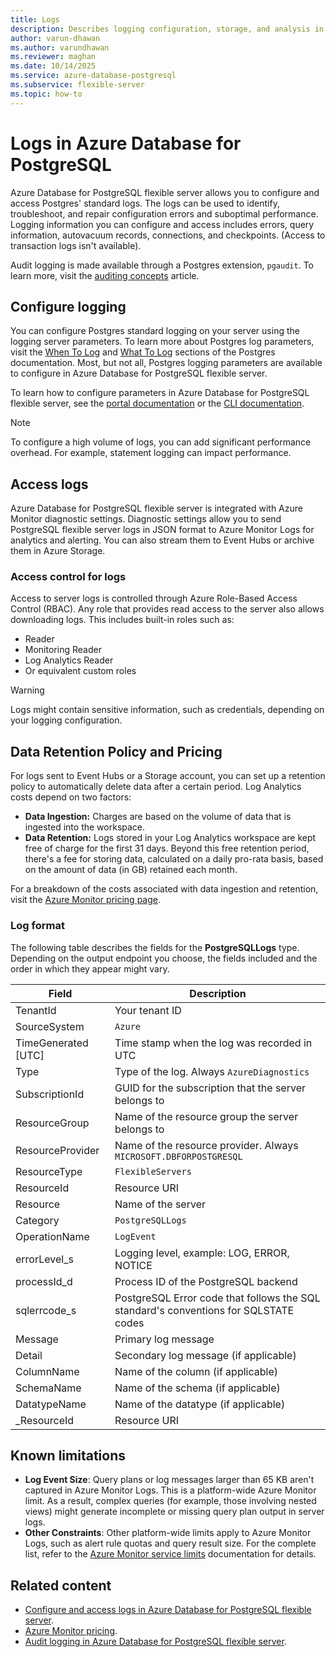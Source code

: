 ```yaml
---
title: Logs
description: Describes logging configuration, storage, and analysis in Azure Database for PostgreSQL.
author: varun-dhawan
ms.author: varundhawan
ms.reviewer: maghan
ms.date: 10/14/2025
ms.service: azure-database-postgresql
ms.subservice: flexible-server
ms.topic: how-to
---
```


# Logs in Azure Database for PostgreSQL

Azure Database for PostgreSQL flexible server allows you to configure and access Postgres' standard logs. The logs can be used to identify, troubleshoot, and repair configuration errors and suboptimal performance. Logging information you can configure and access includes errors, query information, autovacuum records, connections, and checkpoints. (Access to transaction logs isn't available).

Audit logging is made available through a Postgres extension, `pgaudit`. To learn more, visit the [auditing concepts](security-audit.md) article.

## Configure logging

You can configure Postgres standard logging on your server using the logging server parameters. To learn more about Postgres log parameters, visit the [When To Log](https://www.postgresql.org/docs/current/runtime-config-logging.html#RUNTIME-CONFIG-LOGGING-WHEN) and [What To Log](https://www.postgresql.org/docs/current/runtime-config-logging.html#RUNTIME-CONFIG-LOGGING-WHAT) sections of the Postgres documentation. Most, but not all, Postgres logging parameters are available to configure in Azure Database for PostgreSQL flexible server.

To learn how to configure parameters in Azure Database for PostgreSQL flexible server, see the [portal documentation](how-to-configure-server-parameters.md) or the [CLI documentation](how-to-configure-server-parameters.md).

> [!NOTE]
> To configure a high volume of logs, you can add significant performance overhead. For example, statement logging can impact performance.

## Access logs

Azure Database for PostgreSQL flexible server is integrated with Azure Monitor diagnostic settings. Diagnostic settings allow you to send PostgreSQL flexible server logs in JSON format to Azure Monitor Logs for analytics and alerting. You can also stream them to Event Hubs or archive them in Azure Storage.

### Access control for logs

Access to server logs is controlled through Azure Role-Based Access Control (RBAC). Any role that provides read access to the server also allows downloading logs. This includes built-in roles such as:

- Reader
- Monitoring Reader
- Log Analytics Reader
- Or equivalent custom roles

> [!WARNING]
> Logs might contain sensitive information, such as credentials, depending on your logging configuration.

## Data Retention Policy and Pricing

For logs sent to Event Hubs or a Storage account, you can set up a retention policy to automatically delete data after a certain period. Log Analytics costs depend on two factors:

- **Data Ingestion:** Charges are based on the volume of data that is ingested into the workspace.
- **Data Retention:** Logs stored in your Log Analytics workspace are kept free of charge for the first 31 days. Beyond this free retention period, there's a fee for storing data, calculated on a daily pro-rata basis, based on the amount of data (in GB) retained each month.

For a breakdown of the costs associated with data ingestion and retention, visit the [Azure Monitor pricing page](https://azure.microsoft.com/pricing/details/monitor/).

### Log format

The following table describes the fields for the **PostgreSQLLogs** type. Depending on the output endpoint you choose, the fields included and the order in which they appear might vary. 

|**Field** | **Description** |
|---|---|
| TenantId | Your tenant ID |
| SourceSystem | `Azure` |
| TimeGenerated [UTC] | Time stamp when the log was recorded in UTC |
| Type | Type of the log. Always `AzureDiagnostics` |
| SubscriptionId | GUID for the subscription that the server belongs to |
| ResourceGroup | Name of the resource group the server belongs to |
| ResourceProvider | Name of the resource provider. Always `MICROSOFT.DBFORPOSTGRESQL` |
| ResourceType | `FlexibleServers` |
| ResourceId | Resource URI |
| Resource | Name of the server |
| Category | `PostgreSQLLogs` |
| OperationName | `LogEvent` |
| errorLevel_s | Logging level, example: LOG, ERROR, NOTICE |
| processId_d | Process ID of the PostgreSQL backend |
| sqlerrcode_s | PostgreSQL Error code that follows the SQL standard's conventions for SQLSTATE codes |
| Message | Primary log message | 
| Detail | Secondary log message (if applicable) |
| ColumnName | Name of the column (if applicable) |
| SchemaName | Name of the schema (if applicable) |
| DatatypeName | Name of the datatype (if applicable) |
| _ResourceId | Resource URI |

## Known limitations

- **Log Event Size**: Query plans or log messages larger than 65 KB aren't captured in Azure Monitor Logs. This is a platform-wide Azure Monitor limit. As a result, complex queries (for example, those involving nested views) might generate incomplete or missing query plan output in server logs. 
- **Other Constraints**: Other platform-wide limits apply to Azure Monitor Logs, such as alert rule quotas and query result size. For the complete list, refer to the [Azure Monitor service limits](/azure/azure-monitor/fundamentals/service-limits) documentation for details.


## Related content

- [Configure and access logs in Azure Database for PostgreSQL flexible server](how-to-configure-and-access-logs.md).
- [Azure Monitor pricing](https://azure.microsoft.com/pricing/details/monitor/).
- [Audit logging in Azure Database for PostgreSQL flexible server](concepts-audit.md).
